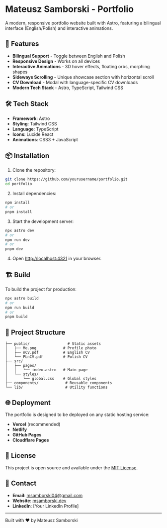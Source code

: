 # Mateusz Samborski - Portfolio

A modern, responsive portfolio website built with Astro, featuring a bilingual interface (English/Polish) and interactive animations.

## 🚀 Features

- **Bilingual Support** - Toggle between English and Polish
- **Responsive Design** - Works on all devices
- **Interactive Animations** - 3D hover effects, floating orbs, morphing shapes
- **Sideways Scrolling** - Unique showcase section with horizontal scroll
- **CV Download** - Modal with language-specific CV downloads
- **Modern Tech Stack** - Astro, TypeScript, Tailwind CSS

## 🛠️ Tech Stack

- **Framework**: Astro
- **Styling**: Tailwind CSS
- **Language**: TypeScript
- **Icons**: Lucide React
- **Animations**: CSS3 + JavaScript

## 📦 Installation

1. Clone the repository:
```bash
git clone https://github.com/yourusername/portfolio.git
cd portfolio
```

2. Install dependencies:
```bash
npm install
# or
pnpm install
```

3. Start the development server:
```bash
npx astro dev
# or
npm run dev
# or
pnpm dev
```

4. Open [http://localhost:4321](http://localhost:4321) in your browser.

## 🏗️ Build

To build the project for production:

```bash
npx astro build
# or
npm run build
# or
pnpm build
```

## 📁 Project Structure

```
├── public/                 # Static assets
│   ├── Me.png            # Profile photo
│   ├── nCV.pdf           # English CV
│   └── PLnCV.pdf         # Polish CV
├── src/
│   ├── pages/
│   │   └── index.astro   # Main page
│   └── styles/
│       └── global.css    # Global styles
├── components/            # Reusable components
└── lib/                   # Utility functions
```

## 🌐 Deployment

The portfolio is designed to be deployed on any static hosting service:

- **Vercel** (recommended)
- **Netlify**
- **GitHub Pages**
- **Cloudflare Pages**

## 📄 License

This project is open source and available under the [MIT License](LICENSE).

## 📧 Contact

- **Email**: msamborski04@gmail.com
- **Website**: [msamborski.dev](https://msamborski.dev)
- **LinkedIn**: [Your LinkedIn Profile]

---

Built with ❤️ by Mateusz Samborski
